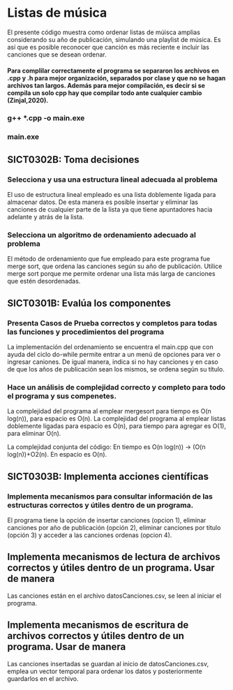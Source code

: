 # Listas de música 
El presente código muestra como ordenar listas de múisca amplias considerando su año de publicación, simulando una playlist de música. Es así que es posible reconocer que canción es más reciente e incluir las canciones que se desean ordenar. 

#### Para complilar correctamente el programa se separaron los archivos en .cpp y .h para mejor organización, separados por clase y que no se hagan archivos tan largos. Además para mejor compilación, es decir si se compila un solo cpp hay que compilar todo ante cualquier cambio (Zinjal,2020).

### g++ *.cpp -o main.exe
### main.exe

## SICT0302B: Toma decisiones 
### Selecciona y usa una estructura lineal adecuada al problema
El uso de estructura lineal empleado es una lista doblemente ligada para almacenar datos. De esta manera es posible insertar y eliminar las canciones de cualquier parte de la lista ya que tiene apuntadores hacia adelante y atrás de la lista. 

### Selecciona un algoritmo de ordenamiento adecuado al problema
El método de ordenamiento que fue empleado para este programa fue merge sort, que ordena las canciones según su año de publicación. Utilice merge sort porque me permite ordenar una lista más larga de canciones que estén desordenadas. 

## SICT0301B: Evalúa los componentes

### Presenta Casos de Prueba correctos y completos para todas las funciones y procedimientos del programa
La implementación del ordenamiento se encuentra el main.cpp que con ayuda del ciclo do-while permite entrar a un menú de opciones para ver o ingresar caniones. De igual manera, indica si no hay canciones y en caso de que los años de publicación sean los mismos, se ordena según su título. 

### Hace un análisis de complejidad correcto y completo para todo el programa y sus compenetes. 
La complejidad del programa al emplear mergesort para tiempo es O(n log(n)), para espacio es O(n).
La complejidad del programa al emplear listas doblemente ligadas para espacio es O(n), para tiempo para agregar es O(1), para eliminar O(n). 

La complejidad conjunta del código:
En tiempo es O(n log(n)) -> (O(n log(n))+O2(n).
En espacio es O(n). 
 
## SICT0303B: Implementa acciones científicas
### Implementa mecanismos para consultar información de las estructuras correctos y útiles dentro de un programa.
El programa tiene la opción de insertar canciones (opcion 1), eliminar canciones por año de publicación  (opción 2), eliminar canciones por título (opción 3) y acceder a las canciones ordenas (opcion 4).

## Implementa mecanismos de lectura de archivos correctos y útiles dentro de un programa. Usar de manera
Las canciones están en el archivo datosCanciones.csv, se leen al iniciar el programa.

## Implementa mecanismos de escritura de archivos correctos y útiles dentro de un programa. Usar de manera
Las canciones insertadas se guardan al inicio de datosCanciones.csv, emplea un vector temporal para ordenar los datos y posteriormente guardarlos en el archivo. 


